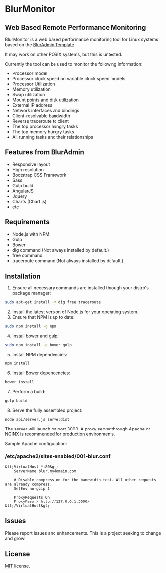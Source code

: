 # BlurMonitor
## Web Based Remote Performance Monitoring

BlurMonitor is a web based performance monitoring tool for Linux systems based on the [BlurAdmin Template](https://github.com/akveo/blur-admin)

It may work on other POSIX systems, but this is untested.

Currently the tool can be used to monitor the following information:

* Processor model
* Processor clock speed on variable clock speed models
* Processor Utilization
* Memory utilization
* Swap utilization
* Mount points and disk utilization
* External IP address
* Network interfaces and bindings
* Client-resolvable bandwidth
* Reverse traceroute to client
* The top processor hungry tasks
* The top memory hungry tasks
* All running tasks and their relationships

## Features from BlurAdmin

* Responsive layout
* High resolution
* Bootstrap CSS Framework
* Sass
* Gulp build
* AngularJS
* Jquery
* Charts (Chart.js)
* etc

## Requirements

* Node.js with NPM
* Gulp
* Bower
* dig command (Not always installed by default.)
* free command
* traceroute command (Not always installed by default.)

## Installation

1. Ensure all necessary commands are installed through your distro's package manager:
```bash
sudo apt-get install -y dig free traceroute
```
2. Install the latest version of Node.js for your operating system.
3. Ensure that NPM is up to date:
```bash
sudo npm install -g npm
```
4. Install bower and gulp:
```bash
sudo npm install -g bower gulp
```
5. Install NPM dependencies:
```bash
npm install
```
6. Install Bower dependencies:
```bash
bower install
```
7. Perform a build:
```bash
gulp build
```
8. Serve the fully assembled project:
```bash
node api/server.js serve:dist
```

The server will launch on port 3000. A proxy server through Apache or NGINX is recommended for production environments.

Sample Apache configuration:

### /etc/apache2/sites-enabled/001-blur.conf
```
&lt;VirtualHost *:80&gt;
	ServerName blur.mydomain.com
	
	# Disable compression for the bandwidth test. All other requests are already compress.
	SetEnv no-gzip 1
	
	ProxyRequests On
	ProxyPass / http://127.0.0.1:3000/
&lt;/VirtualHost&gt;
```

## Issues

Please report issues and enhancements. This is a project seeking to change and grow!

## License

<a href=/LICENSE.txt target="_blank">MIT</a> license.
